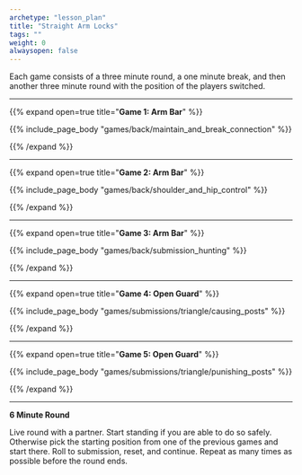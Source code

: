 ```yaml
--- 
archetype: "lesson_plan" 
title: "Straight Arm Locks"
tags: ""
weight: 0
alwaysopen: false 
---
```




Each game consists of a three minute round, a one minute break, and then another three minute round with the position of the players switched. 

---
{{% expand open=true title="**Game 1: Arm Bar**" %}}

{{% include_page_body "games/back/maintain_and_break_connection" %}}

{{% /expand %}}

---
{{% expand open=true title="**Game 2: Arm Bar**" %}}

{{% include_page_body "games/back/shoulder_and_hip_control" %}}

{{% /expand %}}

---
{{% expand open=true title="**Game 3: Arm Bar**" %}}

{{% include_page_body "games/back/submission_hunting" %}}

{{% /expand %}}

---
{{% expand open=true title="**Game 4: Open Guard**" %}}

{{% include_page_body "games/submissions/triangle/causing_posts" %}}

{{% /expand %}}

---
{{% expand open=true title="**Game 5: Open Guard**" %}}


{{% include_page_body "games/submissions/triangle/punishing_posts" %}}

{{% /expand %}}

---
**6 Minute Round**

Live round with a partner. Start standing if you are able to do so safely. Otherwise pick the starting position from one of the previous games and start there. Roll to submission, reset, and continue. Repeat as many times as possible before the round ends. 



